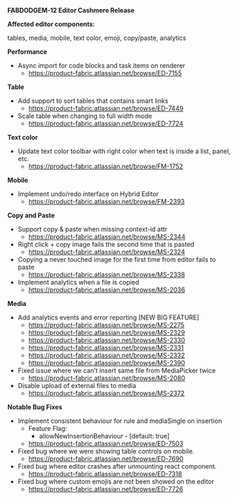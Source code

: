 **FABDODGEM-12 Editor Cashmere Release**

**Affected editor components:**

tables, media, mobile, text color, emoji, copy/paste, analytics

**Performance**

  - Async import for code blocks and task items on renderer
    - https://product-fabric.atlassian.net/browse/ED-7155
  
**Table**
  - Add support to sort tables that contains smart links
    - https://product-fabric.atlassian.net/browse/ED-7449
  - Scale table when changing to full width mode
    - https://product-fabric.atlassian.net/browse/ED-7724

**Text color**
  - Update text color toolbar with right color when text is inside a list, panel, etc.
    - https://product-fabric.atlassian.net/browse/FM-1752


**Mobile**
  - Implement undo/redo interface on Hybrid Editor
    - https://product-fabric.atlassian.net/browse/FM-2393

**Copy and Paste**

  - Support copy & paste when missing context-id attr
    - https://product-fabric.atlassian.net/browse/MS-2344
  - Right click + copy image fails the second time that is pasted
    - https://product-fabric.atlassian.net/browse/MS-2324
  - Copying a never touched image for the first time from editor fails to paste
    - https://product-fabric.atlassian.net/browse/MS-2338
  - Implement analytics when a file is copied
    - https://product-fabric.atlassian.net/browse/MS-2036

**Media**

- Add analytics events and error reporting [NEW BIG FEATURE]
  - https://product-fabric.atlassian.net/browse/MS-2275
  - https://product-fabric.atlassian.net/browse/MS-2329
  - https://product-fabric.atlassian.net/browse/MS-2330
  - https://product-fabric.atlassian.net/browse/MS-2331
  - https://product-fabric.atlassian.net/browse/MS-2332
  - https://product-fabric.atlassian.net/browse/MS-2390
- Fixed issue where we can’t insert same file from MediaPicker twice
  - https://product-fabric.atlassian.net/browse/MS-2080
- Disable upload of external files to media
  - https://product-fabric.atlassian.net/browse/MS-2372
 

**Notable Bug Fixes**

  - Implement consistent behaviour for rule and mediaSingle on insertion
    - Feature Flag:
      - allowNewInsertionBehaviour - [default: true]
    - https://product-fabric.atlassian.net/browse/ED-7503
  - Fixed bug where we were showing table controls on mobile.
    - https://product-fabric.atlassian.net/browse/ED-7690
  - Fixed bug where editor crashes after unmounting react component.
    - https://product-fabric.atlassian.net/browse/ED-7318
  - Fixed bug where custom emojis are not been showed on the editor
    - https://product-fabric.atlassian.net/browse/ED-7726
  